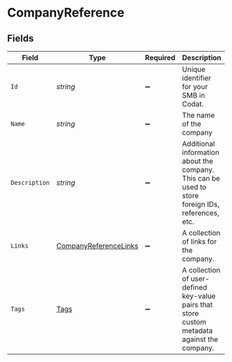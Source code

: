 # CompanyReference


## Fields

| Field                                                                                             | Type                                                                                              | Required                                                                                          | Description                                                                                       | Example                                                                                           |
| ------------------------------------------------------------------------------------------------- | ------------------------------------------------------------------------------------------------- | ------------------------------------------------------------------------------------------------- | ------------------------------------------------------------------------------------------------- | ------------------------------------------------------------------------------------------------- |
| `Id`                                                                                              | *string*                                                                                          | :heavy_minus_sign:                                                                                | Unique identifier for your SMB in Codat.                                                          | 8a210b68-6988-11ed-a1eb-0242ac120002                                                              |
| `Name`                                                                                            | *string*                                                                                          | :heavy_minus_sign:                                                                                | The name of the company                                                                           | Codat Ltd.                                                                                        |
| `Description`                                                                                     | *string*                                                                                          | :heavy_minus_sign:                                                                                | Additional information about the company. This can be used to store foreign IDs, references, etc. | Requested early access to the new financing scheme.                                               |
| `Links`                                                                                           | [CompanyReferenceLinks](../../Models/Components/CompanyReferenceLinks.md)                         | :heavy_minus_sign:                                                                                | A collection of links for the company.                                                            |                                                                                                   |
| `Tags`                                                                                            | [Tags](../../Models/Components/Tags.md)                                                           | :heavy_minus_sign:                                                                                | A collection of user-defined key-value pairs that store custom metadata against the company.      |                                                                                                   |
